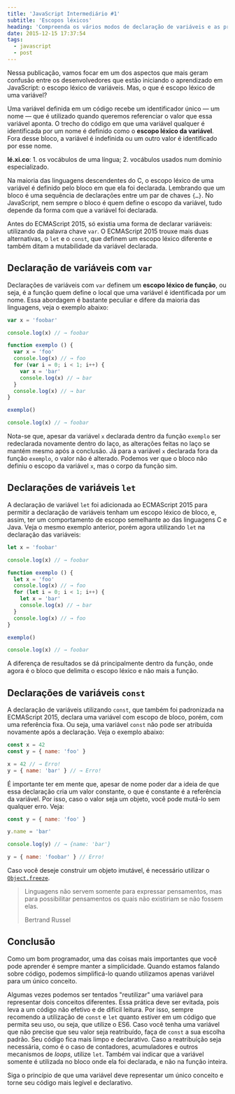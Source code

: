 ```yaml
---
title: 'JavaScript Intermediário #1'
subtitle: 'Escopos léxicos'
heading: 'Compreenda os vários modos de declaração de variáveis e as principais características do escopo léxico no JavaScript.'
date: 2015-12-15 17:37:54
tags:
  - javascript
  - post
---
```


Nessa publicação, vamos focar em um dos aspectos que mais geram confusão entre os desenvolvedores que estão iniciando o aprendizado em JavaScript: o escopo léxico de variáveis. Mas, o que é escopo léxico de uma variável?

Uma variável definida em um código recebe um identificador único — um nome — que é utilizado quando queremos referenciar o valor que essa variável aponta. O trecho do código em que uma variável qualquer é identificada por um nome é definido como o **escopo léxico da variável**. Fora desse bloco, a variável é indefinida ou um outro valor é identificado por esse nome.

<aside>
<p>
<b>lé.xi.co</b>: 1. os vocábulos de uma língua; 2. vocábulos usados num domínio especializado.
</p>
</aside>

Na maioria das linguagens descendentes do C, o escopo léxico de uma variável é definido pelo bloco em que ela foi declarada. Lembrando que um bloco é uma sequência de declarações entre um par de chaves `{…}`. No JavaScript, nem sempre o bloco é quem define o escopo da variável, tudo depende da forma com que a variável foi declarada.

Antes do ECMAScript 2015, só existia uma forma de declarar variáveis: utilizando da palavra chave `var`. O ECMAScript 2015 trouxe mais duas alternativas, o `let` e o `const`, que definem um escopo léxico diferente e também ditam a mutabilidade da variável declarada.

## Declaração de variáveis com `var`

Declarações de variáveis com `var` definem um **escopo léxico de função**, ou seja, é a função quem define o local que uma variável é identificada por um nome. Essa abordagem é bastante peculiar e difere da maioria das linguagens, veja o exemplo abaixo:

```js
var x = 'foobar'

console.log(x) // → foobar

function exemplo () {
  var x = 'foo'
  console.log(x) // → foo
  for (var i = 0; i < 1; i++) {
    var x = 'bar'
    console.log(x) // → bar
  }
  console.log(x) // → bar
}

exemplo()

console.log(x) // → foobar
```

Nota-se que, apesar da variável `x` declarada dentro da função `exemplo` ser redeclarada novamente dentro do laço, as alterações feitas no laço se mantém mesmo após a conclusão. Já para a variável `x` declarada fora da função `exemplo`, o valor não é alterado. Podemos ver que o bloco não definiu o escopo da variável `x`, mas o corpo da função sim.

## Declarações de variáveis `let`

A declaração de variável `let` foi adicionada ao ECMAScript 2015 para permitir a declaração de variáveis tenham um escopo léxico de bloco, e, assim, ter um comportamento de escopo semelhante ao das linguagens C e Java. Veja o mesmo exemplo anterior, porém agora utilizando `let` na declaração das variáveis:

```js
let x = 'foobar'

console.log(x) // → foobar

function exemplo () {
  let x = 'foo'
  console.log(x) // → foo
  for (let i = 0; i < 1; i++) {
    let x = 'bar'
    console.log(x) // → bar
  }
  console.log(x) // → foo
}

exemplo()

console.log(x) // → foobar
```

A diferença de resultados se dá principalmente dentro da função, onde agora é o bloco que delimita o escopo léxico e não mais a função.

## Declarações de variáveis `const`

A declaração de variáveis utilizando `const`, que também foi padronizada na ECMAScript 2015, declara uma variável com escopo de bloco, porém, com uma referência fixa. Ou seja, uma variável `const` não pode ser atribuída novamente após a declaração. Veja o exemplo abaixo:

```js
const x = 42
const y = { name: 'foo' }

x = 42 // → Erro!
y = { name: 'bar' } // → Erro!
```

É importante ter em mente que, apesar de nome poder dar a ideia de que essa declaração cria um valor constante, o que é constante é a referência da variável. Por isso, caso o valor seja um objeto, você pode mutá-lo sem qualquer erro. Veja:

```js
const y = { name: 'foo' }

y.name = 'bar'

console.log(y) // → {name: 'bar'}

y = { name: 'foobar' } // Erro!
```

Caso você deseje construir um objeto imutável, é necessário utilizar o [`Object.freeze`](https://developer.mozilla.org/en-US/docs/Web/JavaScript/Reference/Global_Objects/Object/freeze).


<blockquote>
<p>
Linguagens não servem somente para expressar pensamentos, mas para possibilitar pensamentos os quais não existiriam se não fossem elas.
</p>
<footer>Bertrand Russel</footer>
</blockquote>


## Conclusão

Como um bom programador, uma das coisas mais importantes que você pode aprender é sempre manter a simplicidade. Quando estamos falando sobre código, podemos simplificá-lo quando utilizamos apenas variável para um único conceito.

Algumas vezes podemos ser tentados "reutilizar" uma variável para representar dois conceitos diferentes. Essa prática deve ser evitada, pois leva a um código não efetivo e de difícil leitura. Por isso, sempre recomendo a utilização de `const` e `let` quanto estiver em um código que permita seu uso, ou seja, que utilize o ES6. Caso você tenha uma variável que não precise que seu valor seja reatribuído, faça de `const` a sua escolha padrão. Seu código fica mais limpo e declarativo. Caso a reatribuíção seja necessária, como é o caso de contadores, acumuladores e outros mecanismos de _loops_, utilize `let`. Também vai indicar que a variável somente é utilizada no bloco onde ela foi declarada, e não na função inteira.

Siga o princípio de que uma variável deve representar um único conceito e torne seu código mais legível e declarativo.